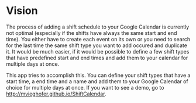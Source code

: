Vision
======
The process of adding a shift schedule to your Google Calendar is currently not optimal (especially if the shifts have always the same start and end time). You either have to create each event on its own or you need to search for the last time the same shift type you want to add occured and duplicate it. It would be much easier, if it would be possible to define a few shift types that have predefined start and end times and add them to your calendar for multiple days at once.

This app tries to accomplish this. You can define your shift types that have a start time, a end time and a name and add them to your Google Calendar of choice for multiple days at once. If you want to see a demo, go to http://mvieghofer.github.io/ShiftCalendar.
